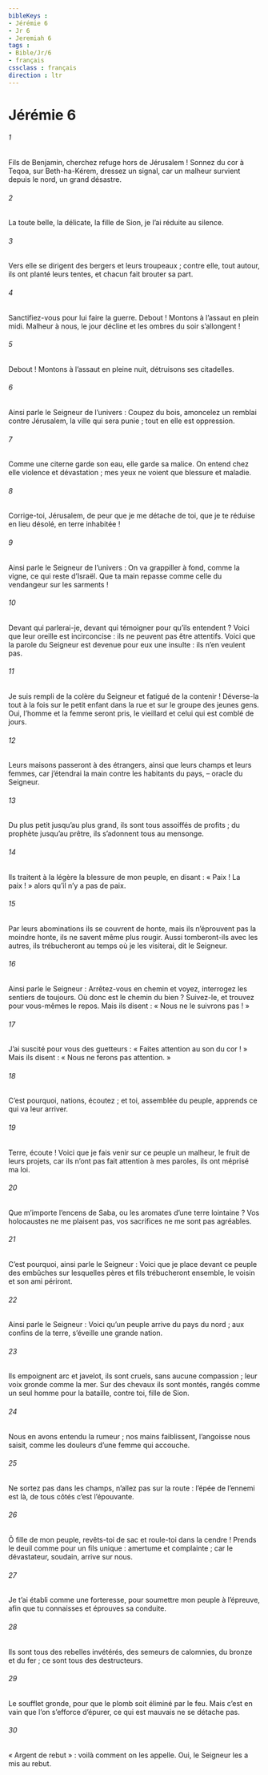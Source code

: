 ```yaml
---
bibleKeys : 
- Jérémie 6
- Jr 6
- Jeremiah 6
tags : 
- Bible/Jr/6
- français
cssclass : français
direction : ltr
---
```


# Jérémie 6

###### 1
Fils de Benjamin, cherchez refuge hors de Jérusalem !
Sonnez du cor à Teqoa,
sur Beth-ha-Kérem, dressez un signal,
car un malheur survient depuis le nord,
un grand désastre.
###### 2
La toute belle, la délicate,
la fille de Sion, je l’ai réduite au silence.
###### 3
Vers elle se dirigent des bergers et leurs troupeaux ;
contre elle, tout autour, ils ont planté leurs tentes,
et chacun fait brouter sa part.
###### 4
Sanctifiez-vous pour lui faire la guerre.
Debout ! Montons à l’assaut en plein midi.
Malheur à nous, le jour décline
et les ombres du soir s’allongent !
###### 5
Debout ! Montons à l’assaut en pleine nuit,
détruisons ses citadelles.
###### 6
Ainsi parle le Seigneur de l’univers :
Coupez du bois, amoncelez un remblai contre Jérusalem,
la ville qui sera punie ;
tout en elle est oppression.
###### 7
Comme une citerne garde son eau,
elle garde sa malice.
On entend chez elle violence et dévastation ;
mes yeux ne voient que blessure et maladie.
###### 8
Corrige-toi, Jérusalem,
de peur que je me détache de toi,
que je te réduise en lieu désolé, en terre inhabitée !
###### 9
Ainsi parle le Seigneur de l’univers :
On va grappiller à fond, comme la vigne,
ce qui reste d’Israël.
Que ta main repasse
comme celle du vendangeur sur les sarments !
###### 10
Devant qui parlerai-je,
devant qui témoigner pour qu’ils entendent ?
Voici que leur oreille est incirconcise :
ils ne peuvent pas être attentifs.
Voici que la parole du Seigneur
est devenue pour eux une insulte :
ils n’en veulent pas.
###### 11
Je suis rempli de la colère du Seigneur
et fatigué de la contenir !
Déverse-la tout à la fois sur le petit enfant dans la rue
et sur le groupe des jeunes gens.
Oui, l’homme et la femme seront pris,
le vieillard et celui qui est comblé de jours.
###### 12
Leurs maisons passeront à des étrangers,
ainsi que leurs champs et leurs femmes,
car j’étendrai la main contre les habitants du pays,
– oracle du Seigneur.
###### 13
Du plus petit jusqu’au plus grand,
ils sont tous assoiffés de profits ;
du prophète jusqu’au prêtre,
ils s’adonnent tous au mensonge.
###### 14
Ils traitent à la légère la blessure de mon peuple,
en disant : « Paix ! La paix ! »
alors qu’il n’y a pas de paix.
###### 15
Par leurs abominations ils se couvrent de honte,
mais ils n’éprouvent pas la moindre honte,
ils ne savent même plus rougir.
Aussi tomberont-ils avec les autres,
ils trébucheront au temps où je les visiterai,
dit le Seigneur.
###### 16
Ainsi parle le Seigneur :
Arrêtez-vous en chemin et voyez,
interrogez les sentiers de toujours.
Où donc est le chemin du bien ? Suivez-le,
et trouvez pour vous-mêmes le repos.
Mais ils disent : « Nous ne le suivrons pas ! »
###### 17
J’ai suscité pour vous des guetteurs :
« Faites attention au son du cor ! »
Mais ils disent : « Nous ne ferons pas attention. »
###### 18
C’est pourquoi, nations, écoutez ;
et toi, assemblée du peuple, apprends ce qui va leur arriver.
###### 19
Terre, écoute !
Voici que je fais venir sur ce peuple un malheur,
le fruit de leurs projets,
car ils n’ont pas fait attention à mes paroles,
ils ont méprisé ma loi.
###### 20
Que m’importe l’encens de Saba,
ou les aromates d’une terre lointaine ?
Vos holocaustes ne me plaisent pas,
vos sacrifices ne me sont pas agréables.
###### 21
C’est pourquoi, ainsi parle le Seigneur :
Voici que je place devant ce peuple des embûches
sur lesquelles pères et fils trébucheront ensemble,
le voisin et son ami périront.
###### 22
Ainsi parle le Seigneur :
Voici qu’un peuple arrive du pays du nord ;
aux confins de la terre, s’éveille une grande nation.
###### 23
Ils empoignent arc et javelot,
ils sont cruels, sans aucune compassion ;
leur voix gronde comme la mer.
Sur des chevaux ils sont montés,
rangés comme un seul homme pour la bataille,
contre toi, fille de Sion.
###### 24
Nous en avons entendu la rumeur ;
nos mains faiblissent, l’angoisse nous saisit,
comme les douleurs d’une femme qui accouche.
###### 25
Ne sortez pas dans les champs,
n’allez pas sur la route :
l’épée de l’ennemi est là,
de tous côtés c’est l’épouvante.
###### 26
Ô fille de mon peuple, revêts-toi de sac
et roule-toi dans la cendre !
Prends le deuil comme pour un fils unique :
amertume et complainte ;
car le dévastateur, soudain, arrive sur nous.
###### 27
Je t’ai établi comme une forteresse,
pour soumettre mon peuple à l’épreuve,
afin que tu connaisses et éprouves sa conduite.
###### 28
Ils sont tous des rebelles invétérés,
des semeurs de calomnies, du bronze et du fer ;
ce sont tous des destructeurs.
###### 29
Le soufflet gronde,
pour que le plomb soit éliminé par le feu.
Mais c’est en vain que l’on s’efforce d’épurer,
ce qui est mauvais ne se détache pas.
###### 30
« Argent de rebut » : voilà comment on les appelle.
Oui, le Seigneur les a mis au rebut.
